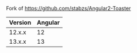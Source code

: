 Fork of https://github.com/stabzs/Angular2-Toaster

| Version | Angular |
|---------|---------|
| 12.x.x  | 12      |
| 13.x.x  | 13      |